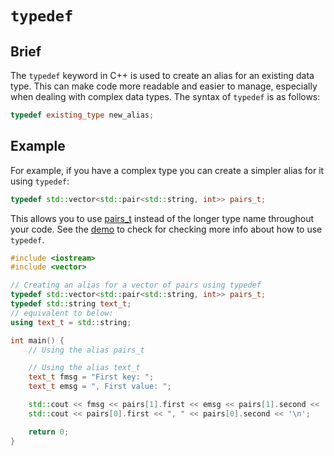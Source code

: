 



# `typedef`

## Brief 

The `typedef` keyword in C++ is used to create an alias for an existing data type. This can make code more readable and easier to manage, especially when dealing with complex data types. The syntax of `typedef` is as follows:

```c++
typedef existing_type new_alias;
```



## Example

For example, if you have a complex type you can create a simpler alias for it using `typedef`:

```c++
typedef std::vector<std::pair<std::string, int>> pairs_t;
```

This allows you to use [pairs_t](vscode-file://vscode-app/d:/Programs/VScode/resources/app/out/vs/code/electron-sandbox/workbench/workbench.html) instead of the longer type name throughout your code. See the [demo](~/cworkshop/cpphello/3_Typedef/typedef_demo.cpp) to check for checking more info about how to use `typedef`.

```c++
#include <iostream>
#include <vector>

// Creating an alias for a vector of pairs using typedef
typedef std::vector<std::pair<std::string, int>> pairs_t;
typedef std::string text_t;
// equivalent to below:
using text_t = std::string;

int main() {
    // Using the alias pairs_t

    // Using the alias text_t
    text_t fmsg = "First key: ";
    text_t emsg = ", First value: ";

    std::cout << fmsg << pairs[1].first << emsg << pairs[1].second << '\n';
    std::cout << pairs[0].first << ", " << pairs[0].second << '\n';

    return 0;
}
```

